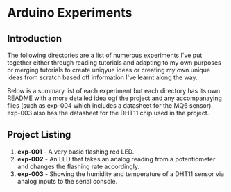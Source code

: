 # Arduino Experiments

## Introduction

The following directories are a list of numerous experiments I've put together either through reading tutorials and adapting to my own purposes or merging tutorials to create uniqyue ideas or creating my own unique ideas from scratch based off information I've learnt along the way.

Below is a summary list of each experiment but each directory has its own README with a more detailed idea ogf the project and any accompanaying files (such as exp-004 which includes a datasheet for the MQ6 sensor). exp-003 also has the datasheet for the DHT11 chip used in the project.

## Project Listing

1. **exp-001** - A very basic flashing red LED.
2. **exp-002** - An LED that takes an analog reading from a potentiometer and changes the flashing rate accordingly.
3. **exp-003** - Showing the humidity and temperature of a DHT11 sensor via analog inputs to the serial console.
